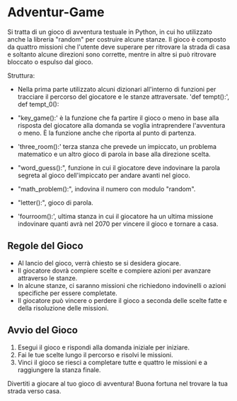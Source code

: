 # Adventur-Game

Si tratta di un gioco di avventura testuale in Python, in cui ho utilizzato anche la libreria "random" per costruire alcune stanze.
Il gioco è composto da quattro missioni che l'utente deve superare per ritrovare la strada di casa e soltanto alcune direzioni sono corrette, mentre in altre si può ritrovare bloccato o espulso dal gioco.

Struttura:

- Nella prima parte utilizzato alcuni dizionari all'interno di funzioni per tracciare il percorso del giocatore e le stanze attraversate.
  'def tempt():', def tempt_0():

- "key_game():' è la funzione che fa partire il gioco o meno in base alla risposta del giocatore alla domanda se voglia intraprendere l'avventura o meno.
  È la funzione anche che riporta al punto di partenza.
  
 - 'three_room():' terza stanza che prevede un impiccato, un problema matematico e un altro gioco di parola in base alla direzione scelta.

- "word_guess():", funzione in cui il giocatore deve indovinare la parola segreta al gioco dell'impiccato per andare avanti nel gioco.

- "math_problem():", indovina il numero con modulo "random".

-  "letter():", gioco di parola.

 - 'fourroom():', ultima stanza in cui il giocatore ha un ultima missione indovinare quanti avrà nel 2070 per vincere il gioco e tornare a casa.


## Regole del Gioco

- Al lancio del gioco, verrà chiesto se si desidera giocare.
- Il giocatore dovrà compiere scelte e compiere azioni per avanzare attraverso le stanze.
- In alcune stanze, ci saranno missioni che richiedono indovinelli o azioni specifiche per essere completate.
- Il giocatore può vincere o perdere il gioco a seconda delle scelte fatte e della risoluzione delle missioni.

## Avvio del Gioco

1. Esegui il gioco e rispondi alla domanda iniziale per iniziare.
2. Fai le tue scelte lungo il percorso e risolvi le missioni.
3. Vinci il gioco se riesci a completare tutte e quattro le missioni e a raggiungere la stanza finale.

Divertiti a giocare al tuo gioco di avventura! Buona fortuna nel trovare la tua strada verso casa.


  
